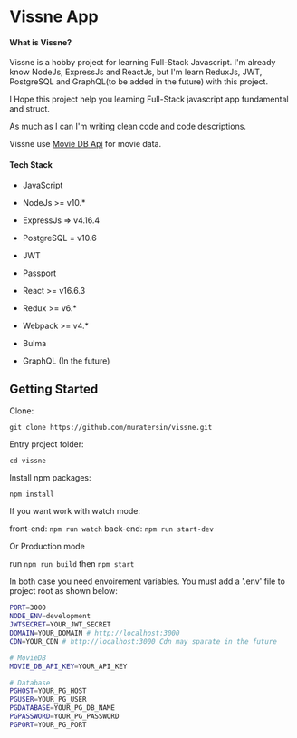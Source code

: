 # Vissne App

#### What is Vissne?
Vissne is a hobby project for learning Full-Stack Javascript. I'm already know NodeJs, ExpressJs and ReactJs, but I'm learn ReduxJs, JWT, PostgreSQL and GraphQL(to be added in the future) with this project.

I Hope this project help you learning Full-Stack javascript app fundamental and struct. 

As much as I can I'm writing clean code and code descriptions.

Vissne use [Movie DB Api](https://www.themoviedb.org/) for movie data.

#### Tech Stack
* JavaScript 
* NodeJs >= v10.*
* ExpressJs => v4.16.4
* PostgreSQL = v10.6
* JWT
* Passport
* React >= v16.6.3
* Redux >= v6.*
* Webpack >= v4.*
* Bulma

* GraphQL (In the future)

## Getting Started
Clone:

`git clone https://github.com/muratersin/vissne.git`

Entry project folder:

`cd vissne`

Install npm packages:

`npm install`

If you want work with watch mode:

front-end: `npm run watch`
back-end: `npm run start-dev`

Or Production mode

run `npm run build` then `npm start`

In both case you need envoirement variables. You must add a '.env' file to project root as shown below:

```sh
PORT=3000
NODE_ENV=development
JWTSECRET=YOUR_JWT_SECRET
DOMAIN=YOUR_DOMAIN # http://localhost:3000
CDN=YOUR_CDN # http://localhost:3000 Cdn may sparate in the future

# MovieDB
MOVIE_DB_API_KEY=YOUR_API_KEY

# Database
PGHOST=YOUR_PG_HOST
PGUSER=YOUR_PG_USER
PGDATABASE=YOUR_PG_DB_NAME
PGPASSWORD=YOUR_PG_PASSWORD
PGPORT=YOUR_PG_PORT
```
